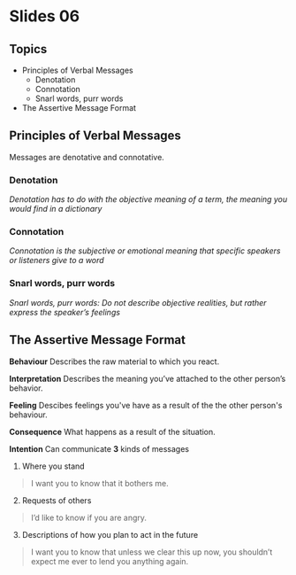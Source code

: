 # Slides 06

## Topics
* Principles of Verbal Messages
  * Denotation
  * Connotation
  * Snarl words, purr words
* The Assertive Message Format

## Principles of Verbal Messages
Messages are denotative and connotative.

### Denotation

*Denotation has to do with the objective meaning of a term, the meaning you would find in a dictionary*


### Connotation
*Connotation is the subjective or emotional meaning that specific speakers or listeners give to a word*

### Snarl words, purr words
*Snarl words, purr words: Do not describe objective realities, but rather express the speaker’s feelings*

## The Assertive Message Format
**Behaviour**
Describes the raw material to which you react.

**Interpretation**
Describes the meaning you’ve attached to the other person’s behavior.

**Feeling**
Descibes feelings you've have as a result of the the other person's behaviour.

**Consequence**
What happens as a result of the situation.

**Intention**
Can communicate **3** kinds of messages
1. Where you stand
>I want you to know that it bothers me.

2. Requests of others
>I’d like to know if you are angry.

3. Descriptions of how you plan to act in the future
>I want you to know that unless we clear this up now, you shouldn’t expect me ever to lend you anything again.
